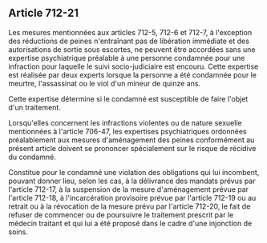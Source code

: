 Article 712-21
----
Les mesures mentionnées aux articles 712-5, 712-6 et 712-7, à l'exception des
réductions de peines n'entraînant pas de libération immédiate et des
autorisations de sortie sous escortes, ne peuvent être accordées sans une
expertise psychiatrique préalable à une personne condamnée pour une infraction
pour laquelle le suivi socio-judiciaire est encouru. Cette expertise est
réalisée par deux experts lorsque la personne a été condamnée pour le meurtre,
l'assassinat ou le viol d'un mineur de quinze ans.

Cette expertise détermine si le condamné est susceptible de faire l'objet d'un
traitement.

Lorsqu'elles concernent les infractions violentes ou de nature sexuelle
mentionnées à l'article 706-47, les expertises psychiatriques ordonnées
préalablement aux mesures d'aménagement des peines conformément au présent
article doivent se prononcer spécialement sur le risque de récidive du condamné.

Constitue pour le condamné une violation des obligations qui lui incombent,
pouvant donner lieu, selon les cas, à la délivrance des mandats prévus par
l'article 712-17, à la suspension de la mesure d'aménagement prévue par
l'article 712-18, à l'incarcération provisoire prévue par l'article 712-19 ou au
retrait ou à la révocation de la mesure prévu par l'article 712-20, le fait de
refuser de commencer ou de poursuivre le traitement prescrit par le médecin
traitant et qui lui a été proposé dans le cadre d'une injonction de soins.
